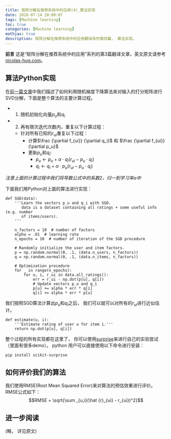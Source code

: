 ```yaml
---
title: 矩阵分解在推荐系统中的应用(4)_算法实现
date: 2018-07-14 20:00:07
tags: [Machine learning]
toc: true
categories: [Machine learning]
mathjax: true
description: 矩阵分解在推荐系统中的应用翻译系列第四篇， 算法实现。 
---
```


**前言** 这是“矩阵分解在推荐系统中的应用”系列的第3篇翻译文章，英文原文请参考[nicolas-hug.com](http://nicolas-hug.com/blog/matrix_facto_2)。

## 算法Python实现

在[前一篇文章](http://www.keeptry.cn/2018/07/14/%E7%9F%A9%E9%98%B5%E5%88%86%E8%A7%A3%E5%9C%A8%E6%8E%A8%E8%8D%90%E7%B3%BB%E7%BB%9F%E4%B8%AD%E7%9A%84%E5%BA%94%E7%94%A8-3-SVD%E5%9C%A8%E6%8E%A8%E8%8D%90%E7%B3%BB%E7%BB%9F%E4%B8%AD%E7%9A%84%E5%BA%94%E7%94%A8/)中我们描述了如何利用随机梯度下降算法来对输入的打分矩阵进行SVD分解，下面是整个算法的主要计算过程。 

- 1. 随机初始化向量$p_u$和$q_i$
- 2. 再有限次迭代次数内，重复以下计算过程： 
  - 针对所有已知的$r_{ui}$重复以下过程： 
    - 计算$\frac {\partial f_{ui}} {\partial q_i}$ 和 $\frac {\partial f_{ui}} {\partial p_u}$
    - 更新$p_u$和$q_i$:
      - $p_u \leftarrow p_u + \alpha \cdot q_i(r_{ui} - p_u \cdot q_i)$
      - $q_i \leftarrow q_i + \alpha \cdot p_u(r_{ui} - p_u \cdot q_i)$

*注意上面的计算过程中我们将导数公式中的系数2，归一到学习率$\alpha$中*

下面我们用Python对上面的算法进行实现： 

```
def SGD(data):
    '''Learn the vectors p_u and q_i with SGD.
       data is a dataset containing all ratings + some useful info (e.g. number
       of items/users).
    '''

    n_factors = 10  # number of factors
    alpha = .01  # learning rate
    n_epochs = 10  # number of iteration of the SGD procedure

    # Randomly initialize the user and item factors.
    p = np.random.normal(0, .1, (data.n_users, n_factors))
    q = np.random.normal(0, .1, (data.n_items, n_factors))

    # Optimization procedure
    for _ in range(n_epochs):
        for u, i, r_ui in data.all_ratings():
            err = r_ui - np.dot(p[u], q[i])
            # Update vectors p_u and q_i
            p[u] += alpha * err * q[i]
            q[i] += alpha * err * p[u] 
```

我们按照SGD算法计算出$p_u$和$q_i$之后， 我们可以就可以对所有的$r_{ui}$进行近似估计。 

```
def estimate(u, i):
    '''Estimate rating of user u for item i.'''
    return np.dot(p[u], q[i])
```

整个过程的所有实现都在这里了， 你可以使用[surprise](http://surpriselib.com/)来进行自己的实验尝试（里面有很多demo）。 python 用户可以直接使用以下命令进行安装： 

```
pip install scikit-surprise
```

## 如何评价我们的算法

我们使用RMSE(Root Mean Squared Error)来对算法的预估效果进行评价。RMSE公式如下： 
$$RMSE = \sqrt{\sum _{u,i}(\hat {r}_{ui} - r_{ui})^2}$$

## 进一步阅读
(略， 详见原文)
